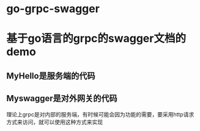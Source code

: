 # go-grpc-swagger
# 基于go语言的grpc的swagger文档的demo
## MyHello是服务端的代码
## Myswagger是对外网关的代码
理论上grpc是对内部的服务端，有时候可能会因为功能的需要，要采用http请求方式来访问，就可以使用这种方式来实现
